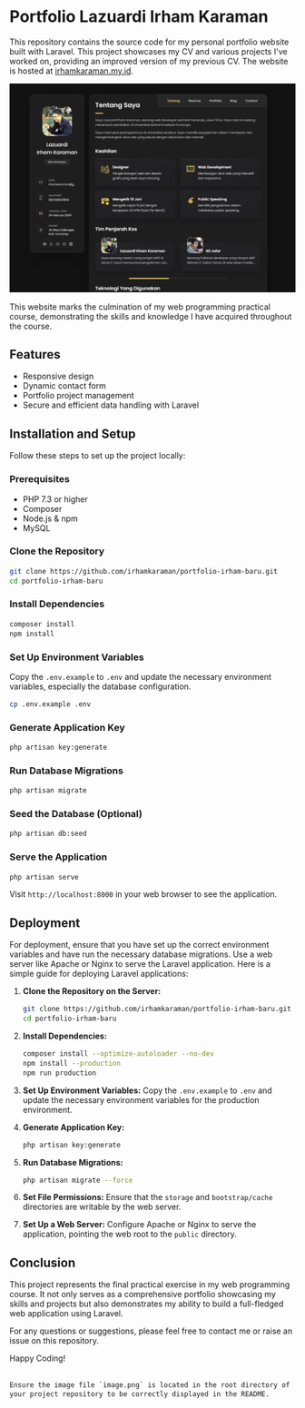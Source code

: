 
# Portfolio Lazuardi Irham Karaman

This repository contains the source code for my personal portfolio website built with Laravel. This project showcases my CV and various projects I've worked on, providing an improved version of my previous CV. The website is hosted at [irhamkaraman.my.id](https://irhamkaraman.my.id/).

![Website Screenshot](image.png)

This website marks the culmination of my web programming practical course, demonstrating the skills and knowledge I have acquired throughout the course.

## Features
- Responsive design
- Dynamic contact form
- Portfolio project management
- Secure and efficient data handling with Laravel

## Installation and Setup
Follow these steps to set up the project locally:

### Prerequisites
- PHP 7.3 or higher
- Composer
- Node.js & npm
- MySQL

### Clone the Repository
```bash
git clone https://github.com/irhamkaraman/portfolio-irham-baru.git
cd portfolio-irham-baru
```

### Install Dependencies
```bash
composer install
npm install
```

### Set Up Environment Variables
Copy the `.env.example` to `.env` and update the necessary environment variables, especially the database configuration.
```bash
cp .env.example .env
```

### Generate Application Key
```bash
php artisan key:generate
```

### Run Database Migrations
```bash
php artisan migrate
```

### Seed the Database (Optional)
```bash
php artisan db:seed
```

### Serve the Application
```bash
php artisan serve
```

Visit `http://localhost:8000` in your web browser to see the application.

## Deployment
For deployment, ensure that you have set up the correct environment variables and have run the necessary database migrations. Use a web server like Apache or Nginx to serve the Laravel application. Here is a simple guide for deploying Laravel applications:

1. **Clone the Repository on the Server:**
   ```bash
   git clone https://github.com/irhamkaraman/portfolio-irham-baru.git
   cd portfolio-irham-baru
   ```

2. **Install Dependencies:**
   ```bash
   composer install --optimize-autoloader --no-dev
   npm install --production
   npm run production
   ```

3. **Set Up Environment Variables:**
   Copy the `.env.example` to `.env` and update the necessary environment variables for the production environment.

4. **Generate Application Key:**
   ```bash
   php artisan key:generate
   ```

5. **Run Database Migrations:**
   ```bash
   php artisan migrate --force
   ```

6. **Set File Permissions:**
   Ensure that the `storage` and `bootstrap/cache` directories are writable by the web server.

7. **Set Up a Web Server:**
   Configure Apache or Nginx to serve the application, pointing the web root to the `public` directory.

## Conclusion
This project represents the final practical exercise in my web programming course. It not only serves as a comprehensive portfolio showcasing my skills and projects but also demonstrates my ability to build a full-fledged web application using Laravel.

For any questions or suggestions, please feel free to contact me or raise an issue on this repository.

Happy Coding!
```

Ensure the image file `image.png` is located in the root directory of your project repository to be correctly displayed in the README.
